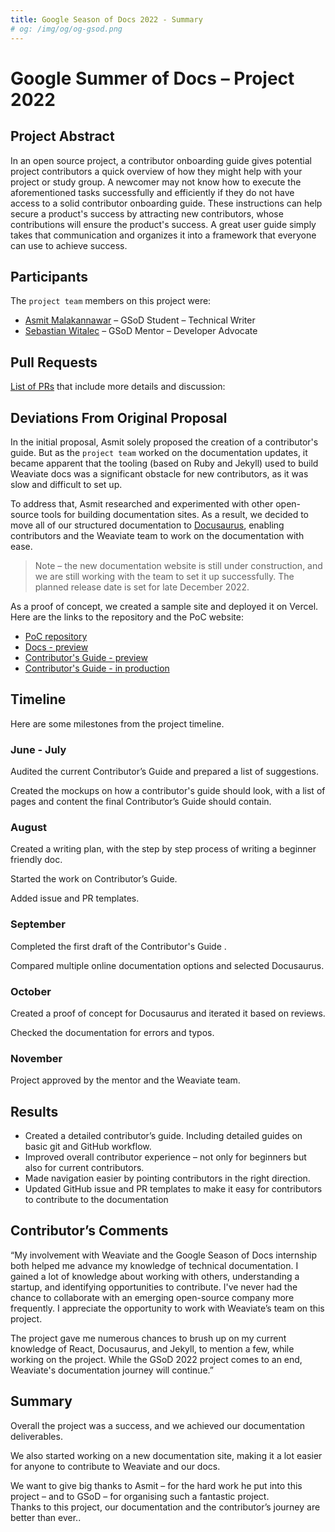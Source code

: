 ```yaml
---
title: Google Season of Docs 2022 - Summary
# og: /img/og/og-gsod.png
---
```


# Google Summer of Docs – Project 2022

## Project Abstract

In an open source project, a contributor onboarding guide gives potential project contributors a quick overview of how they might help with your project or study group. A newcomer may not know how to execute the aforementioned tasks successfully and efficiently if they do not have access to a solid contributor onboarding guide. These instructions can help secure a product's success by attracting new contributors, whose contributions will ensure the product's success. A great user guide simply takes that communication and organizes it into a framework that everyone can use to achieve success.

## Participants

The `project team` members on this project were:

* [Asmit Malakannawar](https://github.com/Asmit2952) – GSoD Student – Technical Writer
* [Sebastian Witalec](https://github.com/sebawita) – GSoD Mentor – Developer Advocate

## Pull Requests

[List of PRs](https://github.com/semi-technologies/weaviate-io/pulls?q=is%3Apr+author%3AAsmit2952+) that include more details and discussion:

## Deviations From Original Proposal

In the initial proposal, Asmit solely proposed the creation of a contributor's guide. But as the `project team` worked on the documentation updates, it became apparent that the tooling (based on Ruby and Jekyll) used to build Weaviate docs was a significant obstacle for new contributors, as it was slow and difficult to set up.

To address that, Asmit researched and experimented with other open-source tools for building documentation sites. As a result, we decided to move all of our structured documentation to [Docusaurus](https://docusaurus.io/), enabling contributors and the Weaviate team to work on the documentation with ease. 

> Note – the new documentation website is still under construction, and we are still working with the team to set it up successfully. The planned release date is set for late December 2022.

As a proof of concept, we created a sample site and deployed it on Vercel. Here are the links to the repository and the PoC website:

* [PoC repository](https://github.com/Asmit2952/weaviate-docusaurus)
* [Docs - preview](https://weaviate-docusaurus.vercel.app/developers/weaviate/)
* [Contributor's Guide - preview](https://weaviate-docusaurus.vercel.app/developers/contributor-guide/)
* [Contributor's Guide - in production](/developers/contributor-guide/)

## Timeline
Here are some milestones from the project timeline.

### **June - July**
Audited the current Contributor’s Guide and prepared a list of suggestions.

Created the mockups on how a contributor's guide should look, with a list of pages and content the final Contributor’s Guide should contain.

### **August**
Created a writing plan, with the step by step process of writing a beginner friendly doc.

Started the work on Contributor’s Guide.

Added issue and PR templates.

### **September**
Completed the first draft of the Contributor's Guide . 

Compared multiple online documentation options and selected Docusaurus.

### **October**
Created a proof of concept for Docusaurus and iterated it based on reviews.

Checked the documentation for errors and typos.

### **November**
Project approved by the mentor and the Weaviate team.

## Results

* Created a detailed contributor’s guide. Including detailed guides on basic git and GitHub workflow.
* Improved overall contributor experience – not only for beginners but also for current contributors.
* Made navigation easier by pointing contributors in the right direction.
* Updated GitHub issue and PR templates to make it easy for contributors to contribute to the documentation

## Contributor’s Comments

“My involvement with Weaviate and the Google Season of Docs internship both helped me advance my knowledge of technical documentation. I gained a lot of knowledge about working with others, understanding a startup, and identifying opportunities to contribute. I've never had the chance to collaborate with an emerging open-source company more frequently. I appreciate the opportunity to work with Weaviate’s team on this project.

The project gave me numerous chances to brush up on my current knowledge of React, Docusaurus, and Jekyll, to mention a few, while working on the project. While the GSoD 2022 project comes to an end, Weaviate's documentation journey will continue.”

## Summary
Overall the project was a success, and we achieved our documentation deliverables.

We also started working on a new documentation site, making it a lot easier for anyone to contribute to Weaviate and our docs.

We want to give big thanks to Asmit – for the hard work he put into this project – and to GSoD – for organising such a fantastic project.<br/>
Thanks to this project, our documentation and the contributor’s journey are better than ever..
